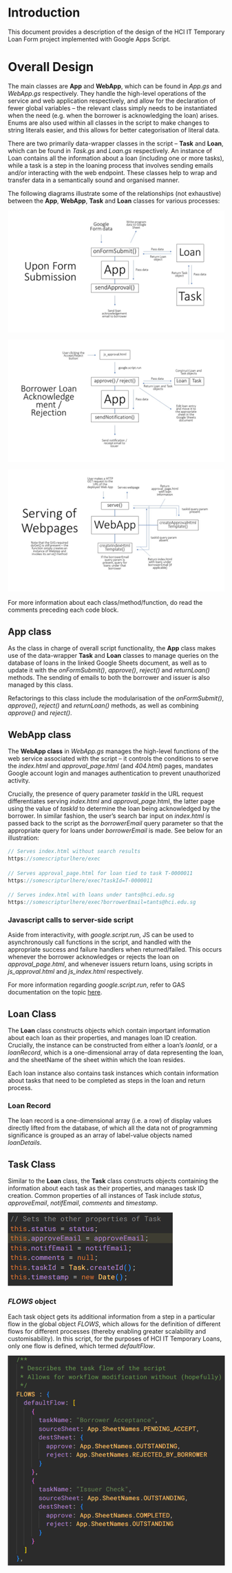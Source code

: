 # Introduction
This document provides a description of the design of the HCI IT Temporary Loan Form project implemented with Google Apps Script. 

# Overall Design
The main classes are **App** and **WebApp**, which can be found in *App.gs* and *WebApp.gs* respectively. They handle the high-level operations of the service and web application respectively, and allow for the declaration of fewer global variables – the relevant class simply needs to be instantiated when the need (e.g. when the borrower is acknowledging the loan) arises. Enums are also used within all classes in the script to make changes to string literals easier, and this allows for better categorisation of literal data. 

There are two primarily data-wrapper classes in the script – **Task** and **Loan**, which can be found in *Task.gs* and *Loan.gs* respectively. An instance of Loan contains all the information about a loan (including one or more tasks), while a task is a step in the loaning process that involves sending emails and/or interacting with the web endpoint. These classes help to wrap and transfer data in a semantically sound and organised manner. 

The following diagrams illustrate some of the relationships (not exhaustive) between the **App**, **WebApp**, **Task** and **Loan** classes for various processes: 

![Form Submission Flowchart](./assets/images-doc/flowchart-submission.jpg)

![Borrower Acknowledgement/Rejection Flowchart](./assets/images-doc/flowchart-borrowerAorR.jpg)

![Server Flowchart](./assets/images-doc/flowchart-server.jpg)

For more information about each class/method/function, do read the comments preceding each code block. 

## App class

As the class in charge of overall script functionality, the **App** class makes use of the data-wrapper **Task** and **Loan** classes to manage queries on the database of loans in the linked Google Sheets document, as well as to update it with the *onFormSubmit()*, *approve()*, *reject()* and *returnLoan()* methods. The sending of emails to both the borrower and issuer is also managed by this class. 

Refactorings to this class include the modularisation of the *onFormSubmit()*, *approve()*, *reject()* and *returnLoan()* methods, as well as combining *approve()* and *reject()*. 

## WebApp class

The **WebApp class** in *WebApp.gs* manages the high-level functions of the web service associated with the script – it controls the conditions to serve the *index.html* and *approval_page.html* (and *404.html*) pages, mandates Google account login and manages authentication to prevent unauthorized activity. 

Crucially, the presence of query parameter *taskId* in the URL request differentiates serving *index.html* and *approval_page*.html, the latter page using the value of *taskId* to determine the loan being acknowledged by the borrower. In similar fashion, the user’s search bar input on *index.html* is passed back to the script as the *borrowerEmail* query parameter so that the appropriate query for loans under *borrowerEmail* is made. See below for an illustration: 

```js
// Serves index.html without search results
https://somescripturlhere/exec

// Serves approval_page.html for loan tied to task T-0000011
https://somescripturlhere/exec?taskId=T-0000011

// Serves index.html with loans under tants@hci.edu.sg
https://somescripturlhere/exec?borrowerEmail=tants@hci.edu.sg
```

### Javascript calls to server-side script
Aside from interactivity, with *google.script.run*, JS can be used to asynchronously call functions in the script, and handled with the appropriate success and failure handlers when returned/failed. This occurs whenever the borrower acknowledges or rejects the loan on *approval_page.html*, and whenever issuers return loans, using scripts in *js_approval.html* and *js_index.html* respectively. 

For more information regarding *google.script.run*, refer to GAS documentation on the topic [here](https://developers.google.com/apps-script/guides/html/reference/run). 


## Loan Class
The **Loan** class constructs objects which contain important information about each loan as their properties, and manages loan ID creation. Crucially, the instance can be constructed from either a loan’s *loanId*, or a *loanRecord*, which is a one-dimensional array of data representing the loan, and the sheetName of the sheet within which the loan resides. 

Each loan instance also contains task instances which contain information about tasks that need to be completed as steps in the loan and return process. 

### Loan Record
The loan record is a one-dimensional array (i.e. a row) of display values directly lifted from the database, of which all the data not of programming significance is grouped as an array of label-value objects named *loanDetails*. 


## Task Class
Similar to the **Loan** class, the **Task** class constructs objects containing the information about each task as their properties, and manages task ID creation. Common properties of all instances of Task include *status*, *approveEmail*, *notifEmail*, *comments* and *timestamp*. 

![Task Properties (attributes)](./assets/images-doc/task-properties.png)

### *FLOWS* object
Each task object gets its additional information from a step in a particular flow in the global object *FLOWS*, which allows for the definition of different flows for different processes (thereby enabling greater scalability and customisability). In this script, for the purposes of HCI IT Temporary Loans, only one flow is defined, which termed *defaultFlow*. 

![Setting global flow ](./assets/images-doc/global-flow.png)

